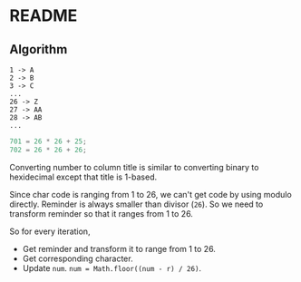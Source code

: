 # README

## Algorithm

```
1 -> A
2 -> B
3 -> C
...
26 -> Z
27 -> AA
28 -> AB
...
```

```js
701 = 26 * 26 + 25;
702 = 26 * 26 + 26;
```

Converting number to column title is similar to converting binary to hexidecimal except that title is 1-based.

Since char code is ranging from 1 to 26, we can't get code by using modulo directly. Reminder is always smaller than divisor (`26`). So we need to transform reminder so that it ranges from 1 to 26.

So for every iteration,

- Get reminder and transform it to range from 1 to 26.
- Get corresponding character.
- Update `num`. `num = Math.floor((num - r) / 26)`.
